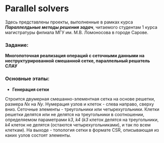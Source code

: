 # Parallel solvers
Здесь представлены проекты, выполненные в рамках курса ***Параллелдьные методы решения задач***, читаемого студентам 1 курса магистратуры филиала МГУ им. М.В. Ломоносова в городе Сарове.

### Задание:
**Многопоточная реализация операций с сеточными
данными на неструктурированной смешанной сетке, параллельный решатель СЛАУ**

### Основные этапы:
- **Генерация сетки**

Строится  двумерная смешанно-элементная сетка на основе решетки, размера *Nx* на *Ny*. Нумерация узлов и клеток - слева направо, сверху вниз. Сеточные элементы - треугольники или четырехугольники. Клетки решетки делятся или не делятся на треугольники в соотношении, определяемом параметрами *k3*, *k4* (*k3* клеток делятся на треугольники, *k4* клеток не делятся (остаются четырехугольниками), и так по всем клеткам). На выходе - топология сетки в формате CSR, описывающая из каких узлов состоят элементы.



    
    
